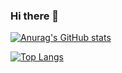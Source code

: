 ### Hi there 👋

[![Anurag's GitHub stats](https://github-readme-stats.vercel.app/api?username=kohei23n&show_icons=true&theme=tokyonight)](https://github.com/kohei23n/github-readme-stats)

[![Top Langs](https://github-readme-stats.vercel.app/api/top-langs/?username=kohei23n&layout=compact)](https://github.com/kohei23n/github-readme-stats)

